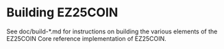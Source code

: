 Building EZ25COIN
================

See doc/build-*.md for instructions on building the various
elements of the EZ25COIN Core reference implementation of EZ25COIN.
